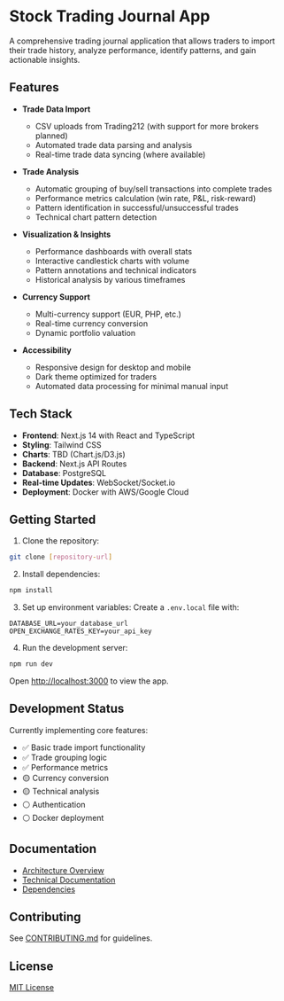 # Stock Trading Journal App

A comprehensive trading journal application that allows traders to import their trade history, analyze performance, identify patterns, and gain actionable insights.

## Features

- **Trade Data Import**
  - CSV uploads from Trading212 (with support for more brokers planned)
  - Automated trade data parsing and analysis
  - Real-time trade data syncing (where available)

- **Trade Analysis**
  - Automatic grouping of buy/sell transactions into complete trades
  - Performance metrics calculation (win rate, P&L, risk-reward)
  - Pattern identification in successful/unsuccessful trades
  - Technical chart pattern detection

- **Visualization & Insights**
  - Performance dashboards with overall stats
  - Interactive candlestick charts with volume
  - Pattern annotations and technical indicators
  - Historical analysis by various timeframes

- **Currency Support**
  - Multi-currency support (EUR, PHP, etc.)
  - Real-time currency conversion
  - Dynamic portfolio valuation

- **Accessibility**
  - Responsive design for desktop and mobile
  - Dark theme optimized for traders
  - Automated data processing for minimal manual input

## Tech Stack

- **Frontend**: Next.js 14 with React and TypeScript
- **Styling**: Tailwind CSS
- **Charts**: TBD (Chart.js/D3.js)
- **Backend**: Next.js API Routes
- **Database**: PostgreSQL
- **Real-time Updates**: WebSocket/Socket.io
- **Deployment**: Docker with AWS/Google Cloud

## Getting Started

1. Clone the repository:
```bash
git clone [repository-url]
```

2. Install dependencies:
```bash
npm install
```

3. Set up environment variables:
Create a `.env.local` file with:
```
DATABASE_URL=your_database_url
OPEN_EXCHANGE_RATES_KEY=your_api_key
```

4. Run the development server:
```bash
npm run dev
```

Open [http://localhost:3000](http://localhost:3000) to view the app.

## Development Status

Currently implementing core features:
- ✅ Basic trade import functionality
- ✅ Trade grouping logic
- ✅ Performance metrics
- 🟡 Currency conversion
- 🟡 Technical analysis
- ⚪️ Authentication
- ⚪️ Docker deployment

## Documentation

- [Architecture Overview](docs/ARCHITECTURE.md)
- [Technical Documentation](docs/TECHNICAL.md)
- [Dependencies](docs/DEPENDENCIES.md)

## Contributing

See [CONTRIBUTING.md](CONTRIBUTING.md) for guidelines.

## License

[MIT License](LICENSE)
